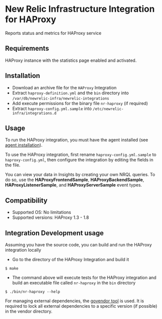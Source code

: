 # New Relic Infrastructure Integration for HAProxy 

Reports status and metrics for HAProxy service

## Requirements

HAProxy instance with the statistics page enabled and activated.

## Installation

* Download an archive file for the `HAProxy` Integration
* Extract `haproxy-definition.yml` and the `bin` directory into `/var/db/newrelic-infra/newrelic-integrations`
* Add execute permissions for the binary file `nr-haproxy` (if required)
* Extract `haproxy-config.yml.sample` into `/etc/newrelic-infra/integrations.d`

## Usage

To run the HAProxy integration, you must have the agent installed (see [agent installation](https://docs.newrelic.com/docs/infrastructure/new-relic-infrastructure/installation/install-infrastructure-linux)).

To use the HAProxy integration, first rename `haproxy-config.yml.sample` to `haproxy-config.yml`, then configure the integration
by editing the fields in the file. 

You can view your data in Insights by creating your own NRQL queries. To do so, use the **HAProxyFrontendSample**, **HAProxyBackendSample**, **HAProxyListenerSample**, and **HAProxyServerSample** event types. 

## Compatibility

* Supported OS: No limitations
* Supported versions: HAProxy 1.3 - 1.8 

## Integration Development usage

Assuming you have the source code, you can build and run the HAProxy integration locally

* Go to the directory of the HAProxy Integration and build it
```
$ make
```

* The command above will execute tests for the HAProxy integration and build an executable file called `nr-haproxy` in the `bin` directory
```
$ ./bin/nr-haproxy --help
```

For managing external dependencies, the [govendor tool](https://github.com/kardianos/govendor) is used. It is required to lock all external dependencies to a specific version (if possible) in the vendor directory.
